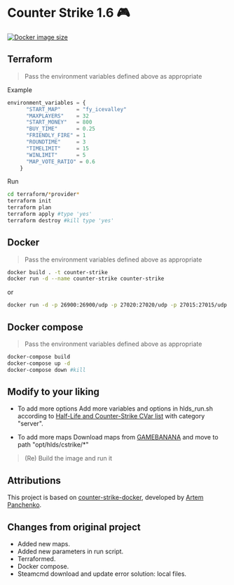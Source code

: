# Counter Strike 1.6 🎮
[![Docker image size](https://img.shields.io/docker/image-size/malditoidealismo/counter-strike)](https://hub.docker.com/r/malditoidealismo/counter-strike)



## Terraform

> Pass the environment variables defined above as appropriate

Example

```terraform
environment_variables = {
      "START_MAP"     = "fy_icevalley"
      "MAXPLAYERS"    = 32
      "START_MONEY"   = 800
      "BUY_TIME"      = 0.25
      "FRIENDLY_FIRE" = 1
      "ROUNDTIME"     = 3
      "TIMELIMIT"     = 15
      "WINLIMIT"      = 5
      "MAP_VOTE_RATIO" = 0.6
    }
```

Run

```bash
cd terraform/*provider*
terraform init
terraform plan
terraform apply #type 'yes'
terraform destroy #kill type 'yes'
```


## Docker

> Pass the environment variables defined above as appropriate

```bash
docker build . -t counter-strike
docker run -d --name counter-strike counter-strike
```

or

```bash
docker run -d -p 26900:26900/udp -p 27020:27020/udp -p 27015:27015/udp -p 27015:27015 -e ADMIN_STEAM=0:1:1234566 --name counter-strike malditoidealismo/counter-strike:latest
```

## Docker compose

> Pass the environment variables defined above as appropriate

```bash
docker-compose build
docker-compose up -d
docker-compose down #kill
```

## Modify to your liking

- To add more options
  Add more variables and options in hlds_run.sh according to [Half-Life and Counter-Strike CVar list](http://txdv.github.io/cstrike-cvarlist/) with category "server".


- To add more maps
  Download maps from [GAMEBANANA](https://gamebanana.com/maps/games/4254) and move to path "opt/hlds/cstrike/*"

> (Re) Build the image and run it

## Attributions
This project is based on [counter-strike-docker](https://github.com/artem-panchenko/counter-strike-docker), developed by [Artem Panchenko](https://github.com/artem-panchenko).

## Changes from original project

- Added new maps.
- Added new parameters in run script.
- Terraformed.
- Docker compose.
- Steamcmd download and update error solution: local files.